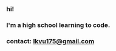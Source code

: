 ### hi!

### I'm a high school learning to code.

### contact: lkvu175@gmail.com

<!--
**laurenkvu/laurenkvu** is a ✨ _special_ ✨ repository because its `README.md` (this file) appears on your GitHub profile.


-->
